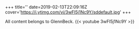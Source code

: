 +++
title=''
date=2019-02-13T22:09:16Z
cover='https://i.ytimg.com/vi/3wFl5j1Nc9Y/sddefault.jpg'
+++

All content belongs to GlennBeck.
{{< youtube 3wFl5j1Nc9Y >}}
